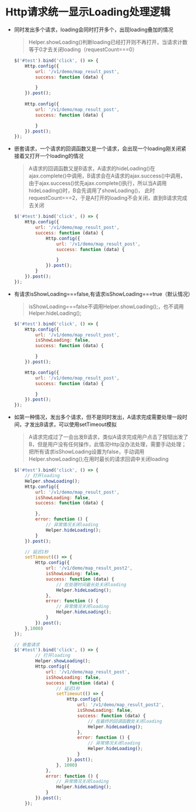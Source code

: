 # Http请求统一显示Loading处理逻辑
* 同时发出多个请求，loading会同时打开多个，出现loading叠加的情况
  > Helper.showLoading()判断loading已经打开则不再打开，当请求计数等于0才去关闭loading（requestCount===0）
    ```javascript
    $('#test').bind('click', () => {
        Http.config({
            url: '/v1/demo/map_result_post',
            success: function (data) {
    
            }
        }).post();
      
        Http.config({
            url: '/v1/demo/map_result_post',
            success: function (data) {
    
            }
        }).post();
    });
    ```
    
* 嵌套请求，一个请求的回调函数又是一个请求，会出现一个loading刚关闭紧接着又打开一个loading的情况
  > A请求的回调函数又是B请求，A请求的hideLoading()在ajax.complete()中调用，B请求会在A请求的ajax.success()中调用， 
   由于ajax.success()优先ajax.complete()执行，所以当A调用hideLoading()时，B会先调用了showLoading()，
   此时requestCount===2，于是A打开的loading不会关闭，直到B请求完成去关闭
    ```javascript
    $('#test').bind('click', () => {
        Http.config({
            url: '/v1/demo/map_result_post',
            success: function (data) {
                Http.config({
                    url: '/v1/demo/map_result_post',
                    success: function (data) {
    
                    }
                }).post();
            }
        }).post();
    });
    ```
    
* 有请求isShowLoading===false,有请求isShowLoading===true（默认情况）
  > isShowLoading===false不调用Helper.showLoading();，也不调用Helper.hideLoading();
    ```javascript
    $('#test').bind('click', () => {
        Http.config({
            url: '/v1/demo/map_result_post',
            isShowLoading: false,
            success: function (data) {
    
            }
        }).post();
    
        Http.config({
            url: '/v1/demo/map_result_post',
            success: function (data) {
    
            }
        }).post();
    });
    ```
    
* 如第一种情况，发出多个请求，但不是同时发出，A请求完成需要处理一段时间，才发出B请求，可以使用setTimeout模拟
  > A请求完成过了一会出发B请求，类似A请求完成用户点击了按钮出发了B，但是用户没有任何操作，此情况Http没办法处理，需要手动处理；
    把所有请求isShowLoading设置为false，手动调用 Helper.showLoading();在用时最长的请求回调中关闭loading
    ```javascript
    $('#test').bind('click', () => {
        // 打开loading
        Helper.showLoading();
        Http.config({
            url: '/v1/demo/map_result_post',
            isShowLoading: false,
            success: function (data) {
    
            },
            error: function () {
                // 异常情况关闭loading
                Helper.hideLoading();
            }
        }).post();
    
        // 延迟1秒
        setTimeout(() => {
            Http.config({
                url: '/v1/demo/map_result_post2',
                isShowLoading: false,
                success: function (data) {
                    // 在处理时间最长处关闭loading
                    Helper.hideLoading();
                },
                error: function () {
                    // 异常情况关闭loading
                    Helper.hideLoading();
                }
            }).post();
        },1000)
    });

    // 嵌套请求
    $('#test').bind('click', () => {
            // 打开loading
            Helper.showLoading();
            Http.config({
                url: '/v1/demo/map_result_post',
                isShowLoading: false,
                success: function (data) {
                    // 延迟1秒
                    setTimeout(() => {
                        Http.config({
                            url: '/v1/demo/map_result_post2',
                            isShowLoading: false,
                            success: function (data) {
                                // 在最终的回调函数处关闭loading
                                Helper.hideLoading();
                            },
                            error: function () {
                                // 异常情况关闭loading
                                Helper.hideLoading();
                            }
                        }).post();
                    }, 1000)
                }, 
                error: function () {
                    // 异常情况关闭loading
                    Helper.hideLoading();
                }
            }).post();
        });

    ```
